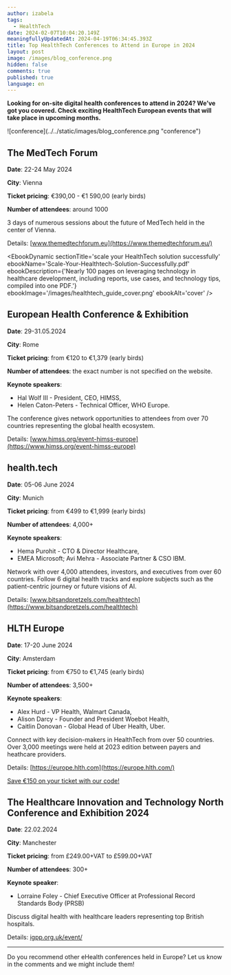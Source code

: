 ```yaml
---
author: izabela
tags:
  - HealthTech
date: 2024-02-07T10:04:20.149Z
meaningfullyUpdatedAt: 2024-04-19T06:34:45.393Z
title: Top HealthTech Conferences to Attend in Europe in 2024
layout: post
image: /images/blog_conference.png
hidden: false
comments: true
published: true
language: en
---
```

**Looking for on-site digital health conferences to attend in 2024? We’ve got you covered. Check exciting HealthTech European events that will take place in upcoming months.**

<div className="image">![conference](../../static/images/blog_conference.png "conference")</div>

## The MedTech Forum

**Date**: 22-24 May 2024

**City**: Vienna

**Ticket pricing**: €390,00 - €1 590,00 (early birds)

**Number of attendees**: around 1000

3 days of numerous sessions about the future of MedTech held in the center of Vienna.

Details: [www.themedtechforum.eu](https://www.themedtechforum.eu/)

<EbookDynamic sectionTitle='scale your HealthTech solution successfully' ebookName='Scale-Your-Healthtech-Solution-Successfully.pdf' ebookDescription={'Nearly 100 pages on leveraging technology in healthcare development, including reports, use cases, and technology tips, compiled into one PDF.'} ebookImage='/images/healthtech_guide_cover.png' ebookAlt='cover' />

## European Health Conference & Exhibition

**Date**: 29-31.05.2024

**City**: Rome

**Ticket pricing**: from €120 to €1,379 (early birds)

**Number of attendees**: the exact number is not specified on the website.

**Keynote speakers**: 

* Hal Wolf III - President, CEO, HIMSS,
* Helen Caton-Peters - Technical Officer, WHO Europe.

The conference gives network opportunities to attendees from over 70 countries representing the global health ecosystem.

Details: [www.himss.org/event-himss-europe](https://www.himss.org/event-himss-europe)

## health.tech

**Date**: 05-06 June 2024

**City**: Munich

**Ticket pricing**: from €499 to €1,999 (early birds)

**Number of attendees**: 4,000+

**Keynote speakers**: 

* Hema Purohit - CTO & Director Healthcare, 
* EMEA Microsoft; Avi Mehra - Associate Partner & CSO IBM.

Network with over 4,000 attendees, investors, and executives from over 60 countries. Follow 6 digital health tracks and explore subjects such as the patient-centric journey or future visions of AI.

Details: [www.bitsandpretzels.com/healthtech](https://www.bitsandpretzels.com/healthtech)

## HLTH Europe

**Date**: 17-20 June 2024

**City**: Amsterdam

**Ticket pricing**: from €750 to €1,745 (early birds)

**Number of attendees**: 3,500+

**Keynote speakers**: 

* Alex Hurd - VP Health, Walmart Canada,
* Alison Darcy - Founder and President Woebot Health,
* Caitlin Donovan - Global Head of Uber Health, Uber.

Connect with key decision-makers in HealthTech from over 50 countries. Over 3,000 meetings were held at 2023 edition between payers and heathcare providers.

Details: [https://europe.hlth.com](https://europe.hlth.com/)

[Save €150 on your ticket with our code!](/blog/hlth-europe-conference/)

## The Healthcare Innovation and Technology North Conference and Exhibition 2024

**Date**: 22.02.2024

**City**: Manchester

**Ticket pricing**: from £249.00+VAT to £599.00+VAT

**Number of attendees**: 300+

**Keynote speaker**: 

* Lorraine Foley - Chief Executive Officer at Professional Record Standards Body (PRSB)

Discuss digital health with healthcare leaders representing top British hospitals.

Details: [igpp.org.uk/event/](https://igpp.org.uk/event/Healthcare-Innovation-and-Technology-North-Conference-and-Exhibition-2024/)

- - -

Do you recommend other eHealth conferences held in Europe? Let us know in the comments and we might include them!